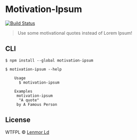 # Motivation-Ipsum

[![Build Status](https://travis-ci.com/lenmorld/motivation-ipsum.svg?branch=master)](https://travis-ci.com/lenmorld/motivation-ipsum)

> Use some motivational quotes instead of Lorem Ipsum!

## CLI

```
$ npm install --global motivation-ipsum
```

```
$ motivation-ipsum --help

	Usage
	  $ motivation-ipsum

	Examples
     motivation-ipsum
	  "A quote"
     by A Famous Person
```

## License

WTFPL © [Lenmor Ld](http://lenmorld.github.io)
